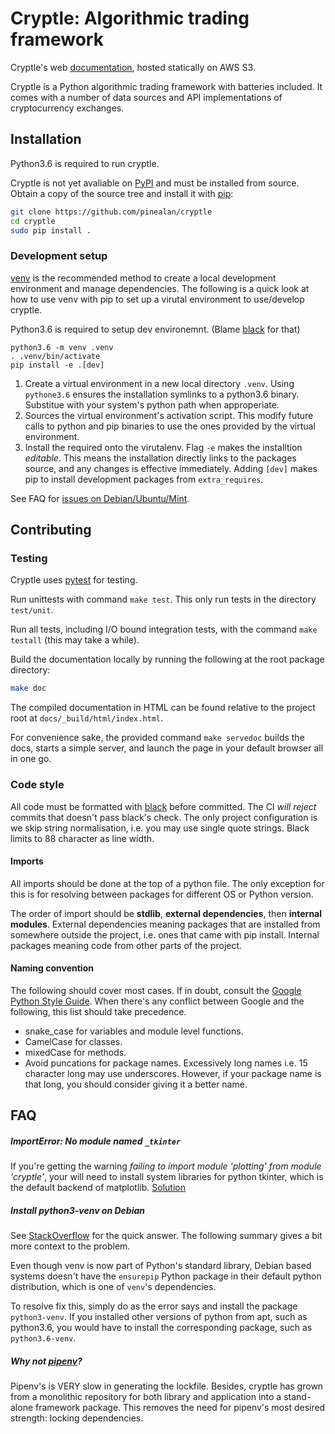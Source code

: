 # Cryptle: Algorithmic trading framework
Cryptle's web [documentation](http://cryptle-docs.s3-website-ap-southeast-1.amazonaws.com/),
hosted statically on AWS S3.

Cryptle is a Python algorithmic trading framework with batteries included.  It
comes with a number of data sources and API implementations of cryptocurrency
exchanges.


## Installation
Python3.6 is required to run cryptle.

Cryptle is not yet avaliable on [PyPI](https://pypi.org/) and must be installed 
from source. Obtain a copy of the source tree and install it with
[pip](https://pip.pypa.io/en/stable):
```bash
git clone https://github.com/pinealan/cryptle
cd cryptle
sudo pip install .
```

### Development setup
[venv](https://docs.python.org/3/library/venv.html) is the recommended
method to create a local development environment and manage dependencies. The
following is a quick look at how to use venv with pip to set up a virutal
environment to use/develop cryptle.

Python3.6 is required to setup dev environemnt. (Blame
[black](https://github.com/ambv/black) for that)

```
python3.6 -m venv .venv
. .venv/bin/activate
pip install -e .[dev]
```
1. Create a virtual environment in a new local directory `.venv`. Using
   `pythone3.6` ensures the installation symlinks to a python3.6 binary.
   Substitue with your system's python path when approperiate.
2. Sources the virtual environment's activation script. This modify future calls
   to python and pip binaries to use the ones provided by the virtual
   environment.
3. Install the required onto the virutalenv. Flag `-e` makes the installtion
   _editable_. This means the installation directly links to the packages
   source, and any changes is effective immediately. Adding `[dev]` makes pip to
   install development packages from `extra_requires`.

See FAQ for [issues on Debian/Ubuntu/Mint](#install-python-venv-on-debian).


## Contributing

### Testing
Cryptle uses [pytest](https://docs.pytest.org/en/latest/index.html) for testing.

Run unittests with command `make test`. This only run tests in the directory
`test/unit`.

Run all tests, including I/O bound integration tests, with the command `make
testall` (this may take a while).

Build the documentation locally by running the following at the root package
directory:
```bash
make doc
```
The compiled documentation in HTML can be found relative to the project root at 
`docs/_build/html/index.html`.

For convenience sake, the provided command `make servedoc` builds the docs,
starts a simple server, and launch the page in your default browser all in one
go.

### Code style
All code must be formatted with [black](https://github.com/ambv/black) before
committed. The CI _will reject_ commits that doesn't pass black's check. The
only project configuration is we skip string normalisation, i.e. you may use
single quote strings. Black limits to 88 character as line width.

#### Imports
All imports should be done at the top of a python file. The only exception for
this is for resolving between packages for different OS or Python version.

The order of import should be __stdlib__, __external dependencies__, then
__internal modules__. External dependencies meaning packages that are installed
from somewhere outside the project, i.e. ones that came with pip install.
Internal packages meaning code from other parts of the project.

#### Naming convention
The following should cover most cases. If in doubt, consult the [Google Python
Style Guide](https://google.github.io/styleguide/pyguide.html#Comments). When
there's any conflict between Google and the following, this list should take
precedence.

- snake_case for variables and module level functions.
- CamelCase for classes.
- mixedCase for methods.
- Avoid puncations for package names. Excessively long names i.e. 15 character
  long may use underscores. However, if your package name is that long, you
  should consider giving it a better name.


## FAQ

##### ImportError: No module named `_tkinter`
If you're getting the warning _failing to import module 'plotting' from module
'cryptle'_, your will need to install system libraries for python tkinter, which
is the default backend of matplotlib.
[Solution](https://stackoverflow.com/questions/50327906/importerror-no-module-named-tkinter-please-install-the-python3-tk-package)

##### Install python3-venv on Debian
See [StackOverflow](https://stackoverflow.com/a/47842394/7768732) for the quick
answer. The following summary gives a bit more context to the problem.

Even though venv is now part of Python's standard library, Debian based systems
doesn't have the `ensurepip` Python package in their default python distribution,
which is one of `venv`'s dependencies.

To resolve fix this, simply do as the error says and install the package
`python3-venv`. If you installed other versions of python from apt, such as
python3.6, you would have to install the corresponding package, such as
`python3.6-venv`.

##### Why not [pipenv](https://pipenv.readthedocs.io/en/latest/)?
Pipenv's is VERY slow in generating the lockfile. Besides, cryptle has grown
from a monolithic repository for both library and application into a
stand-alone framework package. This removes the need for pipenv's most desired
strength: locking dependencies.
